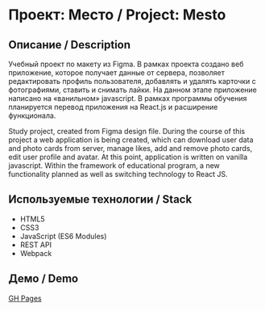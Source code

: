 # Проект: Место / Project: Mesto

## Описание / Description

Учебный проект по макету из Figma. В рамках проекта создано веб приложение, которое получает данные от сервера, позволяет редактировать профиль пользователя, добавлять и удалять карточки с фотографиями, ставить и снимать лайки.
На данном этапе приложение написано на «ванильном» javascript. В рамках программы обучения планируется перевод приложения на React.js и расширение функционала.

Study project, created from Figma design file. During the course of this project a web application is being created, which can download user data and photo cards from server, manage likes, add and remove photo cards, edit user profile and avatar.
At this point, application is written on vanilla javascript. Within the framework of educational program, a new functionality planned as well as switching technology to React JS.

## Используемые технологии / Stack

- HTML5
- CSS3
- JavaScript (ES6 Modules)
- REST API
- Webpack

## Демо / Demo

[GH Pages](https://vkluchenkov.github.io/mesto/)

